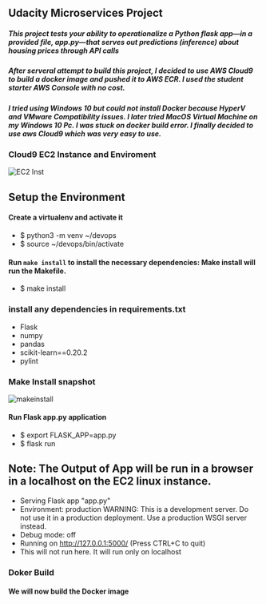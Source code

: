 ## Udacity Microservices Project
##### This project tests your ability to operationalize a Python flask app—in a provided file, app.py—that serves out predictions (inference) about housing prices through API calls

##### After serveral attempt to build this project, I decided to use AWS Cloud9 to build a docker image and pushed it to AWS ECR. I used the student starter AWS Console with no cost.

##### I tried using Windows 10 but could not install Docker because HyperV and VMware Compatibility issues. I later tried MacOS Virtual Machine on my Windows 10 Pc. I was stuck on docker build error. I finally decided to use aws Cloud9 which was very easy to use. 

### Cloud9 EC2 Instance and Enviroment

![EC2 Inst](https://user-images.githubusercontent.com/4149567/89208938-f587bd80-d582-11ea-8ad5-c2ae43f917ae.jpg)


## Setup the Environment

#### Create a virtualenv and activate it

 * $ python3 -m venv ~/devops
 * $ source ~/devops/bin/activate
 
 #### Run `make install` to install the necessary dependencies: Make install will run the Makefile.
 
 * $ make install
 
### install any dependencies in requirements.txt
 * Flask
 * numpy
 * pandas
 * scikit-learn==0.20.2
 * pylint

### Make Install snapshot
 
 ![makeinstall](https://user-images.githubusercontent.com/4149567/89211539-9d9f8580-d587-11ea-9075-9b88654968df.jpg)
 
#### Run Flask app.py application

  * $ export FLASK_APP=app.py
  * $ flask run

 ## Note:  The Output of App will be run in a browser in a localhost on the EC2 linux instance.
 
 * Serving Flask app "app.py"
 * Environment: production
   WARNING: This is a development server. Do not use it in a production deployment.
   Use a production WSGI server instead.
 * Debug mode: off
 * Running on http://127.0.0.1:5000/ (Press CTRL+C to quit) 
 * This will not run here. It will run only on localhost
 
 ### Doker Build
 #### We will now build the Docker image


